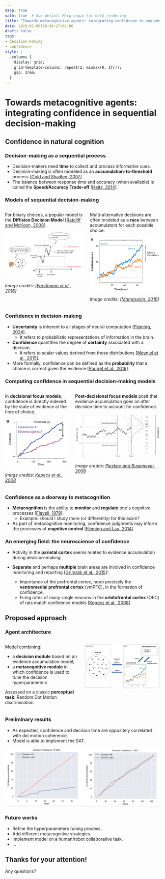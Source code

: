 ```yaml
---
marp: true
math: true  # Use default Marp engin for math rendering
title: "Towards metacognitive agents: integrating confidence in sequential decision-making"
date: 2025-05-05T10:04:27+02:00
draft: false
tags:
- decision-making
- confidence
style: |
  .columns {
    display: grid;
    grid-template-columns: repeat(2, minmax(0, 1fr));
    gap: 1rem;
  }
---
```


<!-- Apply header and footer to first slide only -->
<!-- _header: "[![INRIA logo](../inria_logo.jpg)](https://www.inria.fr)" -->
<!-- _footer: "[Baptiste Pesquet](https://www.bpesquet.fr)" -->
<!-- headingDivider: 5 -->

# Towards metacognitive agents: integrating confidence in sequential decision-making

<!-- Show pagination, starting with second slide -->
<!-- paginate: true -->

## Confidence in natural cognition

### Decision-making as a sequential process

- Decision-makers need **time** to collect and process informative cues.
- Decinion-making is often modeled as an **accumulation-to-threshold** process [[Gold and Shadlen, 2007](https://www.annualreviews.org/doi/10.1146/annurev.neuro.29.051605.113038)].
- The balance between response time and accuracy (when available) is called the **Speed/Accuracy Trade-off** [[Heitz, 2014](https://www.frontiersin.org/journals/neuroscience/articles/10.3389/fnins.2014.00150/full)].

### Models of sequential decision-making

<div class="columns">
<div>

For binary choices, a popular model is the **Diffision Decision Model** [[Ratcliff and McKoon, 2008](https://direct.mit.edu/neco/article/20/4/873-922/7299)].

![Illustration of the DDM model](images/forstmannSequentialSamplingModels2016_1.png)

*Image credits: [[Forstmann et al., 2016](https://doi.org/10.1146/annurev-psych-122414-033645)]*

</div>
<div>

Multi-alternative decisions are often modeled as a **race** between accumulators for each possible choice.

![Illustration of a race model](images/mamassianVisualConfidence2016_1.png)

*Image credits: [[Mamassian, 2016](https://www.annualreviews.org/doi/10.1146/annurev-vision-111815-114630)]*

</div>
</div>

### Confidence in decision-making

- **Uncertainty** is inherent to all stages of neural computation [[Fleming, 2024](https://doi.org/10.1146/annurev-psych-022423-032425)].
  - It refers to probabilistic representations of information in the brain.
- **Confidence** quantifies the degree of **certainty** associated with a decision.
  - It refers to scalar values derived from those distributions [[Meyniel et al., 2015](https://linkinghub.elsevier.com/retrieve/pii/S0896627315008284)].
- More formally, confidence can be defined as the **probability** that a choice is correct given the evidence [[Pouget et al., 2016](https://www.nature.com/articles/nn.4240)].

### Computing confidence in sequential decision-making models

<div class="columns">
<div>

In **decisional focus models**, confidence is directly indexed by the state of evidence at the time of choice.

![Race model with BoE](images/kepecsNeuralCorrelatesComputation2008_1.png)

*Image credits: [Kepecs et al., 2008](https://www.nature.com/articles/nature07200)*

</div>
<div>

**Post-decisional focus models** posit that evidence accumulation goes on after decision time to account for confidence.

![2DSD model](images/pleskacTwostageDynamicSignal2010_1.png)

*Image credits: [Pleskac and Busemeyer, 2008](https://doi.apa.org/doi/10.1037/a0019737)*

</div>
</div>

### Confidence as a doorway to metacognition

- **Metacognition** is the ability to **monitor** and **regulate** one's cognitive processes [[Flavell, 1979](https://www.semanticscholar.org/paper/Metacognition-and-Cognitive-Monitoring%3A-A-New-Area-Flavell/ee652f0f63ed5b0cfe0af4cb4ea76b2ecf790c8d)].
  - Example: should I study more (or differently) for this exam?
- As part of metacognitive monitoring, confidence judgments may inform the processes of **cognitive control** [[Fleming and Lau, 2014](http://journal.frontiersin.org/article/10.3389/fnhum.2014.00443/abstract)].

### An emerging field: the neuroscience of confidence

- Activity in the **parietal cortex** seems related to evidence accumulation during decision-making.
- **Separate** and perhaps **multiple** brain areas are involved in confidence monitoring and reporting [[Grimaldi et al., 2015](https://linkinghub.elsevier.com/retrieve/pii/S0149763415001025)]:

  - Importance of the prefrontal cortex, more precisely the **ventromedial prefrontal cortex** (vmPFC), in the formation of confidence.
  - Firing rates of many single neurons in the **orbitofrontal cortex** (OFC) of rats match confidence models [[Kepecs et al., 2008](https://www.nature.com/articles/nature07200)].

## Proposed approach

### Agent architecture

<div class="columns">
<div>

Model combining:

- a **decision module** based on an evidence accumulation model;
- a **metacognitive module** in which confidence is used to tune the decision hyperparameters.

Assessed on a classic **perceptual task**: Random Dot Motion discrimination.

</div>
<div>

![Confident agent model](images/pesquetAlexandre2025_1.png)

</div>
</div>

### Preliminary results

- As expected, confidence and decision time are oppositely correlated with dot motion coherence.
- Model is able to implement the SAT.

![First model results](images/pesquetAlexandre2025_2.png)

### Future works

- Refine the hyperparameters tuning process.
- Add different metacognitive strategies.
- Implement model on a human/robot collaborative task.
- ...

## Thanks for your attention!

Any questions?
